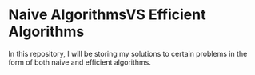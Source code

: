 # Naive AlgorithmsVS Efficient Algorithms
In this repository, I will be storing my solutions to certain problems in the form of both naive and efficient algorithms.  
